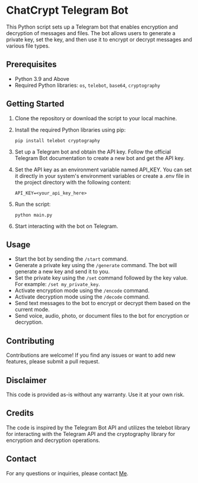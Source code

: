 # ChatCrypt Telegram Bot

This Python script sets up a Telegram bot that enables encryption and decryption of messages and files. The bot allows users to generate a private key, set the key, and then use it to encrypt or decrypt messages and various file types.

## Prerequisites

- Python 3.9 and Above
- Required Python libraries: `os`, `telebot`, `base64`, `cryptography`

## Getting Started

1. Clone the repository or download the script to your local machine.

2. Install the required Python libraries using pip:

   ```shell
   pip install telebot cryptography

3. Set up a Telegram bot and obtain the API key. Follow the official Telegram Bot documentation to create a new bot and get the API key.

4. Set the API key as an environment variable named API_KEY. You can set it directly in your system's environment variables or create a .env file in the project directory with the following content:
    ```shell
   API_KEY=<your_api_key_here>

5. Run the script:
    ```shell
    python main.py

6. Start interacting with the bot on Telegram.

## Usage

- Start the bot by sending the `/start` command.
- Generate a private key using the `/generate` command. The bot will generate a new key and send it to you.
- Set the private key using the `/set` command followed by the key value. For example: `/set my_private_key`.
- Activate encryption mode using the `/encode` command.
- Activate decryption mode using the `/decode` command.
- Send text messages to the bot to encrypt or decrypt them based on the current mode.
- Send voice, audio, photo, or document files to the bot for encryption or decryption.

## Contributing

Contributions are welcome! If you find any issues or want to add new features, please submit a pull request.

## Disclaimer

This code is provided as-is without any warranty. Use it at your own risk.

## Credits

The code is inspired by the Telegram Bot API and utilizes the telebot library for interacting with the Telegram API and the cryptography library for encryption and decryption operations.

## Contact

For any questions or inquiries, please contact [Me](subhamsingha2004@gmail.com).
